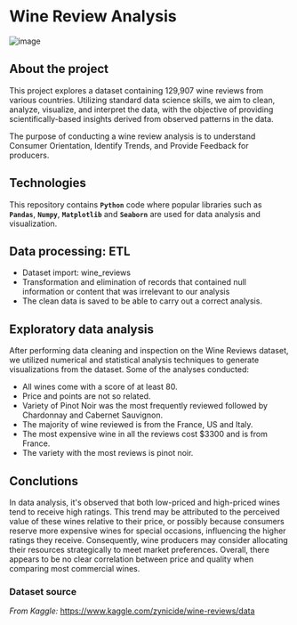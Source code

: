 # Wine Review Analysis


![image](https://github.com/lorenrave/wine_analysis/assets/108484210/cef2b08f-d77c-425a-8931-33b5b92642c6)


## About the project

This project explores a dataset containing 129,907 wine reviews from various countries. Utilizing standard data science skills, we aim to clean, analyze, visualize, and interpret the data, with the objective of providing scientifically-based insights derived from observed patterns in the data.

The purpose of conducting a wine review analysis is to understand Consumer Orientation, Identify Trends, and Provide Feedback for producers.

## Technologies

This repository contains **`Python`** code where popular libraries such as **`Pandas`**, **`Numpy`**, **`Matplotlib`** and **`Seaborn`** are used for data analysis and visualization.

## Data processing: ETL

* Dataset import: wine_reviews
* Transformation and elimination of records that contained null information or content that was irrelevant to our analysis
* The clean data is saved to be able to carry out a correct analysis.

## Exploratory data analysis

After performing data cleaning and inspection on the Wine Reviews dataset, we utilized numerical and statistical analysis techniques to generate visualizations from the dataset.
Some of the analyses conducted: 

* All wines come with a score of at least 80.
* Price and points are not so related.
* Variety of Pinot Noir was the most frequently reviewed followed by Chardonnay and Cabernet Sauvignon.
* The majority of wine reviewed is from the France, US and Italy.
* The most expensive wine in all the reviews cost $3300 and is from France.
* The variety with the most reviews is pinot noir.

  
## Conclutions

In data analysis, it's observed that both low-priced and high-priced wines tend to receive high ratings. This trend may be attributed to the perceived value of these wines relative to their price, or possibly because consumers reserve more expensive wines for special occasions, influencing the higher ratings they receive. Consequently, wine producers may consider allocating their resources strategically to meet market preferences. Overall, there appears to be no clear correlation between price and quality when comparing most commercial wines.


### Dataset source
 _From Kaggle:_ https://www.kaggle.com/zynicide/wine-reviews/data
